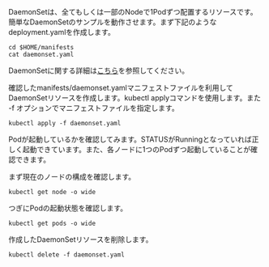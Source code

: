 DaemonSetは、全てもしくは一部のNodeで1Podずつ配置するリソースです。簡単なDaemonSetのサンプルを動作させます。まず下記のようなdeployment.yamlを作成します。

```execute
cd $HOME/manifests
cat daemonset.yaml
```

DaemonSetに関する詳細は[こちら](https://kubernetes.io/docs/reference/kubernetes-api/workload-resources/daemon-set-v1/)を参照してください。


確認したmanifests/daemonset.yamlマニフェストファイルを利用してDaemonSetリソースを作成します。kubectl applyコマンドを使用します。また -f オプションでマニフェストファイルを指定します。

```execute
kubectl apply -f daemonset.yaml
```


Podが起動しているかを確認してみます。STATUSがRunningとなっていれば正しく起動できています。また、各ノードに1つのPodずつ起動していることが確認できます。

まず現在のノードの構成を確認します。

```execute
kubectl get node -o wide
```

つぎにPodの起動状態を確認します。

```execute
kubectl get pods -o wide
```

作成したDaemonSetリソースを削除します。

```execute
kubectl delete -f daemonset.yaml
```

